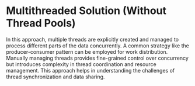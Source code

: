 # Multithreaded Solution (Without Thread Pools)

In this approach, multiple threads are explicitly created and managed to process different
parts of the data concurrently. A common strategy like the producer-consumer pattern
can be employed for work distribution.
Manually managing threads provides fine-grained control over concurrency but introduces complexity in thread coordination and resource management. This approach helps
in understanding the challenges of thread synchronization and data sharing.